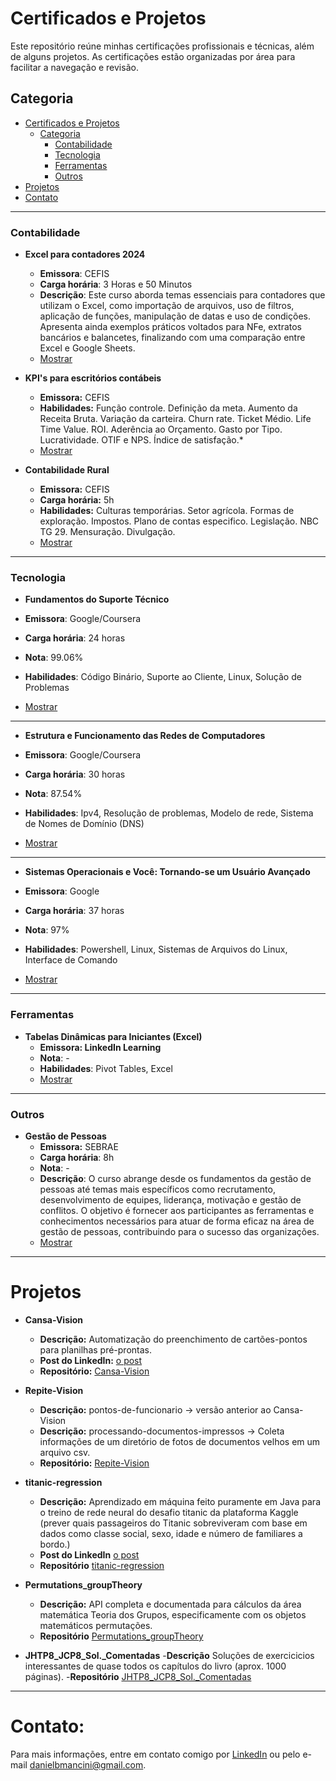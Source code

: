 # Certificados e Projetos

Este repositório reúne minhas certificações profissionais e técnicas, além de alguns projetos. As certificações estão organizadas por área para facilitar a navegação e revisão.  

## Categoria

- [Certificados e Projetos](#certificados-e-projetos)
  - [Categoria](#categoria)
    - [Contabilidade](#contabilidade)
    - [Tecnologia](#tecnologia)
    - [Ferramentas](#ferramentas)
    - [Outros](#outros)
- [Projetos](#projetos)
- [Contato](#contato)

---

### Contabilidade

- **Excel para contadores 2024**
  - **Emissora**: CEFIS
  - **Carga horária**: 3 Horas e 50 Minutos
  - **Descrição**: Este curso aborda temas essenciais para contadores que utilizam o Excel, como importação de arquivos, uso de filtros, aplicação de funções, manipulação de datas e uso de condições. Apresenta ainda exemplos práticos voltados para NFe, extratos bancários e balancetes, finalizando com uma comparação entre Excel e Google Sheets.
  - [Mostrar](contabilidade/excel%20para%20contadores.pdf)

- **KPI's para escritórios contábeis**  
  - **Emissora:** CEFIS
  - **Habilidades:** Função controle. Definição da meta. Aumento da Receita Bruta. Variação da carteira. Churn rate. Ticket Médio. Life Time Value. ROI. Aderência ao Orçamento. Gasto por Tipo. Lucratividade. OTIF e NPS. Índice de satisfação.*
  - [Mostrar](contabilidade/KPIS.pdf)
  
- **Contabilidade Rural**  
  - **Emissora:** CEFIS
  - **Carga horária:** 5h
  - **Habilidades:** Culturas temporárias. Setor agrícola. Formas de exploração. Impostos. Plano de contas especifico. Legislação. NBC TG 29. Mensuração. Divulgação.
  - [Mostrar](contabilidade/cont%20rural.pdf)
  
---

### Tecnologia

- **Fundamentos do Suporte Técnico**

- **Emissora**: Google/Coursera
- **Carga horária**: 24 horas
- **Nota**: 99.06%
- **Habilidades**: Código Binário, Suporte ao Cliente, Linux, Solução de Problemas
- [Mostrar](tecnologia.inf/suporte%20tecnico.pdf)

---

- **Estrutura e Funcionamento das Redes de Computadores**

- **Emissora**: Google/Coursera
- **Carga horária**: 30 horas  
- **Nota**: 87.54%  
- **Habilidades**: Ipv4, Resolução de problemas, Modelo de rede, Sistema de Nomes de Domínio (DNS)  
- [Mostrar](tecnologia.inf/est.%20funcionamento%20comp.pdf)

---

- **Sistemas Operacionais e Você: Tornando-se um Usuário Avançado**

- **Emissora**: Google
- **Carga horária**: 37 horas
- **Nota**: 97%
- **Habilidades**: Powershell, Linux, Sistemas de Arquivos do Linux, Interface de Comando
- [Mostrar](tecnologia.inf/sistemas%20operacionais.pdf)

---

### Ferramentas

- **Tabelas Dinâmicas para Iniciantes (Excel)**  
  - **Emissora: LinkedIn Learning**
  - **Nota**: -
  - **Habilidades**: Pivot Tables, Excel
  - [Mostrar](ferramentas/CertificadoDeConclusao_Excel%20PivotTables%20for%20Beginners.pdf)

---

### Outros

- **Gestão de Pessoas**  
  - **Emissora:** SEBRAE
  - **Carga horária**: 8h
  - **Nota**: -
  - **Descrição**: O curso abrange desde os fundamentos da gestão de pessoas até temas mais específicos como recrutamento, desenvolvimento de equipes, liderança, motivação e gestão de conflitos. O objetivo é fornecer aos participantes as ferramentas e conhecimentos necessários para atuar de forma eficaz na área de gestão de pessoas, contribuindo para o sucesso das organizações.
  - [Mostrar](outros/gestão%20de%20pessoas.pdf)

---

# Projetos

- **Cansa-Vision**
  - **Descrição:** Automatização do preenchimento de cartões-pontos para planilhas pré-prontas.
  - **Post do LinkedIn:** [o post](https://www.linkedin.com/posts/daniel-brambila-mancini_automaaexaeto-inteligaeanciaartificial-azurecomputervision-activity-7252196580638789632-OM3O?utm_source=share&utm_medium=member_desktop)
  - **Repositório:** [Cansa-Vision](https://github.com/danielbmancini/Cansa-Vision)

- **Repite-Vision**
  - **Descrição:** pontos-de-funcionario -> versão anterior ao Cansa-Vision
  - **Descrição:** processando-documentos-impressos -> Coleta informações de um diretório de fotos de documentos velhos em um arquivo csv.
  - **Repositório:**  [Repite-Vision](https://github.com/danielbmancini/Repite-AzureVision)

- **titanic-regression**
  - **Descrição:** Aprendizado em máquina feito puramente em Java para o treino de rede neural do desafio titanic da plataforma Kaggle (prever quais passageiros do Titanic sobreviveram com base em dados como classe social, sexo, idade e número de familiares a bordo.)
  - **Post do LinkedIn**  [o post](https://www.linkedin.com/posts/daniel-brambila-mancini_dl4j-ilustra%C3%A7%C3%A3o-activity-7269781691269881856-mmca?utm_source=share&utm_medium=member_desktop)
  - **Repositório** [titanic-regression](https://github.com/danielbmancini/titanic-regression)

- **Permutations_groupTheory**
  - **Descrição:** API completa e documentada para cálculos da área matemática Teoria dos Grupos, especificamente com os objetos matemáticos permutações.
  - **Repositório** [Permutations_groupTheory](https://github.com/danielbmancini/Permutations_groupTheory)

- **JHTP8_JCP8_Sol._Comentadas** 
  -**Descrição** Soluções de exercicicios interessantes de quase todos os capítulos do livro (aprox. 1000 páginas).
  -**Repositório** [JHTP8_JCP8_Sol._Comentadas](https://github.com/danielbmancini/JHTP8_JCP8_Sol._Comentadas)
---

# Contato:

Para mais informações, entre em contato comigo por [LinkedIn](https://www.linkedin.com/in/daniel-brambila-mancini/) ou pelo e-mail [danielbmancini@gmail.com](mailto:danielbmancini@gmail.com).
